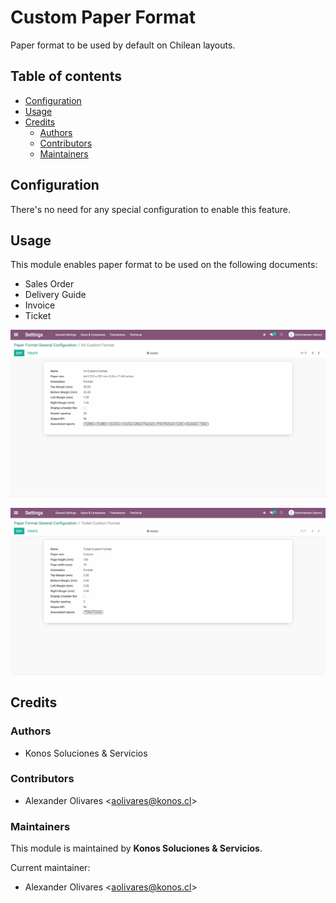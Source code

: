 # Custom Paper Format
Paper format to be used by default on Chilean layouts.


## Table of contents
* [Configuration](#configuration)
* [Usage](#usage)
* [Credits](#credits)
  * [Authors](#authors)
  * [Contributors](#contributors)
  * [Maintainers](#maintainers)


## Configuration
There's no need for any special configuration to enable this feature.

## Usage
This module enables paper format to be used on the following documents:

* Sales Order
* Delivery Guide
* Invoice
* Ticket

![image_01](static/description/image_01.png)

![image_02](static/description/image_02.png)

## Credits

### Authors
* Konos Soluciones & Servicios

### Contributors
* Alexander Olivares <<aolivares@konos.cl>>

### Maintainers
This module is maintained by **Konos Soluciones & Servicios**.

Current maintainer:
* Alexander Olivares <<aolivares@konos.cl>>
